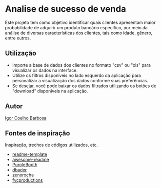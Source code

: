 # Analise de sucesso de venda

Este projeto tem como objetivo identificar quais clientes apresentam maior probabilidade de adquirir um produto bancário específico, por meio da análise de diversas características dos clientes, tais como idade, gênero, entre outros.


## Utilização

* Importe a base de dados dos clientes no formato "csv" ou "xls" para visualizar os dados na interface.
* Utilize os filtros disponíveis no lado esquerdo da aplicação para personalizar a visualização dos dados conforme suas preferências.
* Se desejar, você pode baixar os dados filtrados utilizando os botões de "download" disponíveis na aplicação.


## Autor

[Igor Coelho Barbosa](https://www.linkedin.com/in/igor-coelho-barbosa/)


## Fontes de inspiração

Inspiração, trechos de códigos utilizados, etc.
* [readme-template](https://gist.github.com/DomPizzie/7a5ff55ffa9081f2de27c315f5018afc)
* [awesome-readme](https://github.com/matiassingers/awesome-readme)
* [PurpleBooth](https://gist.github.com/PurpleBooth/109311bb0361f32d87a2)
* [dbader](https://github.com/dbader/readme-template)
* [zenorocha](https://gist.github.com/zenorocha/4526327)
* [fvcproductions](https://gist.github.com/fvcproductions/1bfc2d4aecb01a834b46)